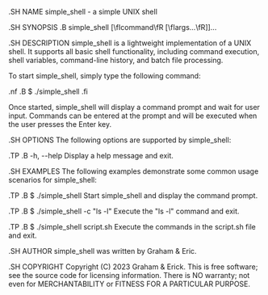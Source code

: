 .SH NAME
simple_shell \- a simple UNIX shell

.SH SYNOPSIS
.B simple_shell
[\fIcommand\fR [\fIargs...\fR]]...

.SH DESCRIPTION
simple_shell is a lightweight implementation of a UNIX shell. It supports all basic shell functionality, including command execution, shell variables, command-line history, and batch file processing.

To start simple_shell, simply type the following command:

.nf
.B $ ./simple_shell
.fi

Once started, simple_shell will display a command prompt and wait for user input. Commands can be entered at the prompt and will be executed when the user presses the Enter key.

.SH OPTIONS
The following options are supported by simple_shell:

.TP
.B \-h, \-\-help
Display a help message and exit.

.SH EXAMPLES
The following examples demonstrate some common usage scenarios for simple_shell:

.TP
.B $ ./simple_shell
Start simple_shell and display the command prompt.

.TP
.B $ ./simple_shell -c "ls -l"
Execute the "ls -l" command and exit.

.TP
.B $ ./simple_shell script.sh
Execute the commands in the script.sh file and exit.

.SH AUTHOR
simple_shell was written by Graham & Eric.

.SH COPYRIGHT
Copyright (C) 2023 Graham & Erick. This is free software; see the source code for licensing information. There is NO warranty; not even for MERCHANTABILITY or FITNESS FOR A PARTICULAR PURPOSE.
